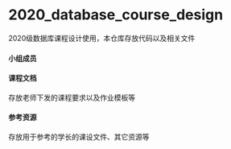# 2020_database_course_design
2020级数据库课程设计使用，本仓库存放代码以及相关文件

#### 小组成员

#### 课程文档
存放老师下发的课程要求以及作业模板等

#### 参考资源
存放用于参考的学长的课设文件、其它资源等
